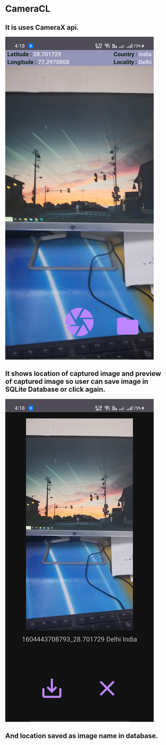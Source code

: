 # CameraCL

## It is uses CameraX api.

![](screenshots/cameraX1.jpg)
## It shows location of captured image and preview of captured image so user can save image in SQLite Database or click again.





![](screenshots/cameraX2.jpg)
 ## And location saved as image name in database.
